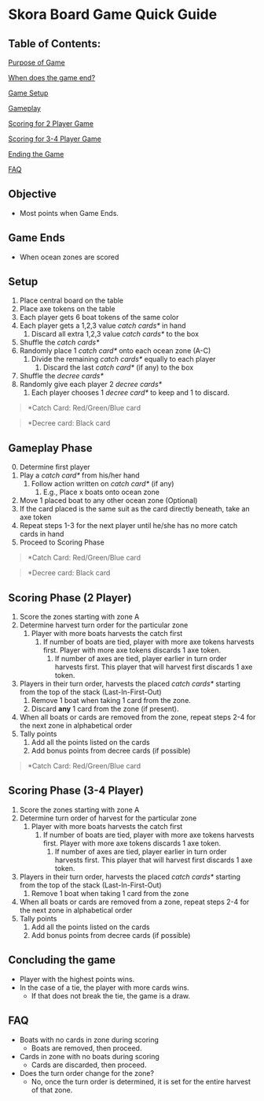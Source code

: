 # Skora Board Game Quick Guide

## Table of Contents:

[Purpose of Game](#objective)

[When does the game end?](#game-ends)

[Game Setup](#setup)

[Gameplay](#gameplay-phase)

[Scoring for 2 Player Game](#scoring-phase-2-player)

[Scoring for 3-4 Player Game](#scoring-phase-3-4-player)

[Ending the Game](#concluding-the-game)

[FAQ](#faq)

## Objective
- Most points when Game Ends.

## Game Ends
- When ocean zones are scored

## Setup
1. Place central board on the table
2. Place axe tokens on the table
3. Each player gets 6 boat tokens of the same color
4. Each player gets a 1,2,3 value _catch cards*_ in hand
    1. Discard all extra 1,2,3 value _catch cards*_ to the box
5. Shuffle the _catch cards*_
6. Randomly place 1 _catch card*_ onto each ocean zone (A-C)
    1. Divide the remaining _catch cards*_ equally to each player
        1. Discard the last _catch card*_ (if any) to the box
7. Shuffle the  _decree cards*_
8. Randomly give each player 2 _decree cards*_
    1. Each player chooses 1 _decree card*_ to keep and 1 to discard.

> *Catch Card: Red/Green/Blue card

> *Decree card: Black card

## Gameplay Phase
0. Determine first player
1. Play a _catch card*_ from his/her hand
	1. Follow action written on _catch card*_ (if any)
		1. E.g., Place x boats onto ocean zone
2. Move 1 placed boat to any other ocean zone (Optional)
3. If the card placed is the same suit as the card directly beneath, take an axe token
4. Repeat steps 1-3 for the next player until he/she has no more catch cards in hand
5. Proceed to Scoring Phase

> *Catch Card: Red/Green/Blue card

> *Decree card: Black card

## Scoring Phase (2 Player)
1. Score the zones starting with zone A
2. Determine harvest turn order for the particular zone
	1. Player with more boats harvests the catch first
		1. If number of boats are tied, player with more axe tokens harvests first. Player with more axe tokens discards 1 axe token.
			1. If number of axes are tied, player earlier in turn order harvests first. This player that will harvest first discards 1 axe token.
3. Players in their turn order, harvests the placed _catch cards*_ starting from the top of the stack (Last-In-First-Out)
	1. Remove 1 boat when taking 1 card from the zone.
	2. Discard **any** 1 card from the zone (if present).
4. When all boats or cards are removed from the zone, repeat steps 2-4 for the next zone in alphabetical order
5. Tally points
	1. Add all the points listed on the cards
	2. Add bonus points from decree cards (if possible)

> *Catch Card: Red/Green/Blue card

## Scoring Phase (3-4 Player)
1. Score the zones starting with zone A
2. Determine turn order of harvest for the particular zone
	1. Player with more boats harvests the catch first
		1. If number of boats are tied, player with more axe tokens harvests first. Player with more axe tokens discards 1 axe token.
			1. If number of axes are tied, player earlier in turn order harvests first. This player that will harvest first discards 1 axe token.
3. Players in their turn order, harvests the placed _catch cards*_ starting from the top of the stack (Last-In-First-Out)
	1. Remove 1 boat when taking 1 card from the zone
4. When all boats or cards are removed from a zone, repeat steps 2-4 for the next zone in alphabetical order
5. Tally points
	1. Add all the points listed on the cards
	2. Add bonus points from decree cards (if possible)

## Concluding the game
- Player with the highest points wins.
- In the case of a tie, the player with more cards wins.
	- If that does not break the tie, the game is a draw.

## FAQ
- Boats with no cards in zone during scoring
	- Boats are removed, then proceed.
- Cards in zone with no boats during scoring
	- Cards are discarded, then proceed.
- Does the turn order change for the zone?
    - No, once the turn order is determined, it is set for the entire harvest of that zone.
